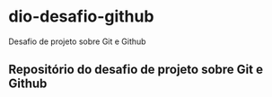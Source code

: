 # dio-desafio-github
Desafio de projeto sobre Git e Github

## Repositório do desafio de projeto sobre Git e Github
    
    
